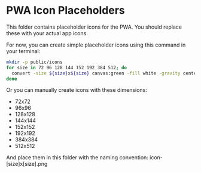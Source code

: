 
# PWA Icon Placeholders

This folder contains placeholder icons for the PWA. You should replace these with your actual app icons.

For now, you can create simple placeholder icons using this command in your terminal:

```bash
mkdir -p public/icons
for size in 72 96 128 144 152 192 384 512; do
  convert -size ${size}x${size} canvas:green -fill white -gravity center -draw "text 0,0 'P-P'" public/icons/icon-${size}x${size}.png
done
```

Or you can manually create icons with these dimensions:
- 72x72
- 96x96
- 128x128
- 144x144
- 152x152
- 192x192
- 384x384
- 512x512

And place them in this folder with the naming convention: icon-[size]x[size].png
